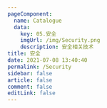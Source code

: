 ```yaml
---
pageComponent: 
  name: Catalogue
  data: 
    key: 05.安全
    imgUrl: /img/Security.png
    description: 安全相关技术
title: 安全
date: 2021-07-08 13:40:40
permalink: /Security
sidebar: false
article: false
comment: false
editLink: false
---
```

